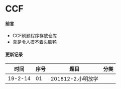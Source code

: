 # CCF

#### 前言
- CCF刷题程序存放仓库
- 真是令人摸不着头脑鸭

#### 更新记录

|时间|序号|题目|分类|
|------|------|------|------|
|19-2-14|01|201812-2.小明放学||